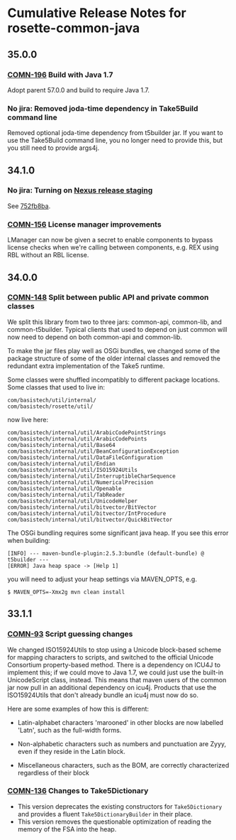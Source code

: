 # Cumulative Release Notes for rosette-common-java

## 35.0.0

### [COMN-196](http://jira.basistech.net/browse/COMN-196) Build with   Java 1.7
    
Adopt parent 57.0.0 and build to require Java 1.7.    
    

### No jira: Removed joda-time dependency in Take5Build command line

Removed optional joda-time dependency from t5builder jar.  If you want
to use the Take5Build command line, you no longer need to provide
this, but you still need to provide args4j.

## 34.1.0

### No jira: Turning on [Nexus release staging](https://confluence.basistech.net/display/ENG/Nexus#Nexus-StagingRepositoryUsage)

See [752fb8ba](https://git.basistech.net/textanalytics/rosette-common-java/commit/752fb8ba3dacce4adbe4d3136c7aa481134d4d08).
    
### [COMN-156](http://jira.basistech.net/browse/COMN-156) License manager improvements

LManager can now be given a secret to enable components to bypass
license checks when we're calling between components, e.g. REX using
RBL without an RBL license.

## 34.0.0

### [COMN-148](http://jira.basistech.net/browse/COMN-148) Split between public API and private common classes

We split this library from two to three jars: common-api, common-lib,
and common-t5builder.  Typical clients that used to depend on just
common will now need to depend on both common-api and common-lib.

To make the jar files play well as OSGi bundles, we changed some of
the package structure of some of the older internal classes and
removed the redundant extra implementation of the Take5 runtime.

Some classes were shuffled incompatibly to different package
locations.  Some classes that used to live in:

    com/basistech/util/internal/
    com/basistech/rosette/util/

now live here:

    com/basistech/internal/util/ArabicCodePointStrings
    com/basistech/internal/util/ArabicCodePoints
    com/basistech/internal/util/Base64
    com/basistech/internal/util/BeanConfigurationException
    com/basistech/internal/util/DataFileConfiguration
    com/basistech/internal/util/Endian
    com/basistech/internal/util/ISO15924Utils
    com/basistech/internal/util/InterruptibleCharSequence
    com/basistech/internal/util/NumericalPrecision
    com/basistech/internal/util/Openable
    com/basistech/internal/util/TabReader
    com/basistech/internal/util/UnicodeHelper
    com/basistech/internal/util/bitvector/BitVector
    com/basistech/internal/util/bitvector/IntProcedure
    com/basistech/internal/util/bitvector/QuickBitVector

The OSGi bundling requires some significant java heap.  If you see
this error when building:

```
[INFO] --- maven-bundle-plugin:2.5.3:bundle (default-bundle) @ t5builder ---
[ERROR] Java heap space -> [Help 1]
```

you will need to adjust your heap settings via MAVEN_OPTS, e.g.

```
$ MAVEN_OPTS=-Xmx2g mvn clean install
```

## 33.1.1

### [COMN-93](http://jira.basistech.net/browse/COMN-93) Script guessing changes

We changed ISO15924Utils to stop using a Unicode block-based scheme
for mapping characters to scripts, and switched to the official
Unicode Consortium property-based method. There is a dependency on
ICU4J to implement this; if we could move to Java 1.7, we could just
use the built-in UnicodeScript class, instead.  This means that maven
users of the common jar now pull in an additional dependency on icu4j.
Products that use the ISO15924Utils that don't already bundle an icu4j
must now do so.

Here are some examples of how this is different:

* Latin-alphabet characters 'marooned' in other blocks are now
  labelled 'Latn', such as the full-width forms.

* Non-alphabetic characters such as numbers and punctuation are Zyyy,
  even if they reside in the Latin block.

* Miscellaneous characters, such as the BOM, are correctly
  characterized regardless of their block
  
### [COMN-136](http://jira.basistech.net/browse/COMN-136) Changes to Take5Dictionary
  
*  This version deprecates the existing constructors for
   `Take5Dictionary` and provides a fluent `Take5DictionaryBuilder` in
   their place. 
* This version removes the questionable optimization of reading the memory of the FSA into the heap.
